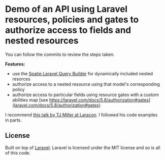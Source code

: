 # Demo of an API using Laravel resources, policies and gates to authorize access to fields and nested resources

You can follow the commits to review the steps taken.

**Features:**

-   use the [Spatie Laravel Query Builder](github.com/spatie/laravel-query-builder) for dynamically included nested resorces
-   authorize access to a nested resource using that model's corresponding policy
-   authorize access to particular fields using resource gates with a custom abilities map [see https://laravel.com/docs/5.8/authorization#gates](laravel.com/docs/5.8/authorization#gates)

I recommend [this talk by TJ Miller at Laracon](youtube.com/watch?v=K0xid2vS7Oo). I followed his code examples in parts.

## License

Built on top of [Laravel](https://github.com/laravel/laravel). Laravel is licensed under the MIT license and so is all of this code.
